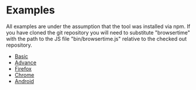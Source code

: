 Examples
========
All examples are under the assumption that the tool was installed via npm. If you have cloned the git repository you will need to substitute "browsertime" with the path to the JS file "bin/browsertime.js" relative to the checked out repository.

- [Basic](basic.md)
- [Advance](advance.md)
- [Firefox](firefox.md)
- [Chrome](chrome.md)
- [Android](android.md)
